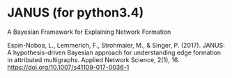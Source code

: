 # JANUS (for python3.4)
A Bayesian Framework for Explaining Network Formation

Espín-Noboa, L., Lemmerich, F., Strohmaier, M., & Singer, P. (2017). 
JANUS: A hypothesis-driven Bayesian approach for understanding edge formation in attributed multigraphs. 
Applied Network Science, 2(1), 16.
https://doi.org/10.1007/s41109-017-0036-1
